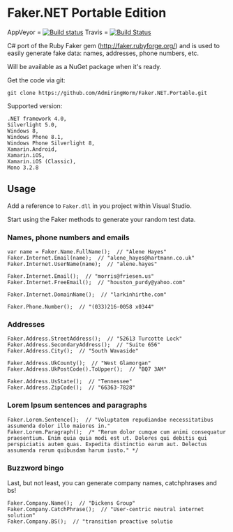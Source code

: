 Faker.NET Portable Edition
=====
AppVeyor = [![Build status](https://ci.appveyor.com/api/projects/status/iggsqi972k9dqvoo/branch/release%2Fv.2.0.0?svg=true)](https://ci.appveyor.com/project/AdmiringWorm/faker-cs)
Travis   = [![Build Status](https://travis-ci.org/AdmiringWorm/Faker.NET.Portable.svg?branch=release%2Fv.2.0.0)](https://travis-ci.org/AdmiringWorm/Faker.NET.Portable)


C# port of the Ruby Faker gem (http://faker.rubyforge.org/) and is used to easily generate fake data: 
names, addresses, phone numbers, etc.

Will be available as a NuGet package when it's ready.

Get the code via git:

    git clone https://github.com/AdmiringWorm/Faker.NET.Portable.git

Supported version:


	.NET framework 4.0,
	Silverlight 5.0,
    Windows 8,
    Windows Phone 8.1,
    Windows Phone Silverlight 8,
    Xamarin.Android,
    Xamarin.iOS,
    Xamarin.iOS (Classic),
    Mono 3.2.8

## Usage

Add a reference to `Faker.dll` in you project within Visual Studio.

Start using the Faker methods to generate your random test data.

### Names, phone numbers and emails

	var name = Faker.Name.FullName();  // "Alene Hayes"
	Faker.Internet.Email(name);  // "alene_hayes@hartmann.co.uk"
	Faker.Internet.UserName(name);  // "alene.hayes"

	Faker.Internet.Email();  // "morris@friesen.us"
	Faker.Internet.FreeEmail();  // "houston_purdy@yahoo.com"

	Faker.Internet.DomainName();  // "larkinhirthe.com"

	Faker.Phone.Number();  // "(033)216-0058 x0344"

### Addresses

	Faker.Address.StreetAddress();  // "52613 Turcotte Lock"
	Faker.Address.SecondaryAddress();  // "Suite 656"
	Faker.Address.City();  // "South Wavaside"

	Faker.Address.UkCounty();  // "West Glamorgan"
	Faker.Address.UkPostCode().ToUpper();  // "BQ7 3AM"

	Faker.Address.UsState();  // "Tennessee"
	Faker.Address.ZipCode();  // "66363-7828"

### Lorem Ipsum sentences and paragraphs

	Faker.Lorem.Sentence();  // "Voluptatem repudiandae necessitatibus assumenda dolor illo maiores in."
	Faker.Lorem.Paragraph();  /* "Rerum dolor cumque cum animi consequatur praesentium. Enim quia quia modi est ut. Dolores qui debitis qui perspiciatis autem quas. Expedita distinctio earum aut. Delectus assumenda rerum quibusdam harum iusto." */

### Buzzword bingo

Last, but not least, you can generate company names, catchphrases and bs!

	Faker.Company.Name();  // "Dickens Group"
	Faker.Company.CatchPhrase();  // "User-centric neutral internet solution"
	Faker.Company.BS();  // "transition proactive solutio
